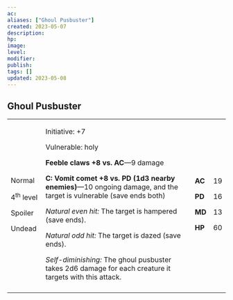 ```yaml
---
ac: 
aliases: ["Ghoul Pusbuster"]
created: 2023-05-07
description: 
hp: 
image: 
level: 
modifier: 
publish: 
tags: []
updated: 2023-05-08
---
```


## Ghoul Pusbuster

<table>
<colgroup>
<col style="width: 16%" />
<col style="width: 72%" />
<col style="width: 5%" />
<col style="width: 5%" />
</colgroup>
<tbody>
<tr class="odd">
<td><p>Normal</p>
<p>4<sup>th</sup> level</p>
<p>Spoiler</p>
<p>Undead</p></td>
<td><p>Initiative: +7</p>
<p>Vulnerable: holy</p>
<p><strong>Feeble claws +8 vs. AC</strong>—9 damage</p>
<p><strong>C: Vomit comet +8 vs. PD (1d3 nearby enemies)</strong>—10
ongoing damage, and the target is vulnerable (save ends both)</p>
<p><em>Natural even hit:</em> The target is hampered (save ends).</p>
<p><em>Natural odd hit:</em> The target is dazed (save ends).</p>
<p><em>Self-diminishing:</em> The ghoul pusbuster takes 2d6 damage for
each creature it targets with this attack.</p></td>
<td><p><strong>AC</strong></p>
<p><strong>PD</strong></p>
<p><strong>MD</strong></p>
<p><strong>HP</strong></p></td>
<td><p>19</p>
<p>16</p>
<p>13</p>
<p>60</p></td>
</tr>
<tr class="even">
<td></td>
<td></td>
<td></td>
<td></td>
</tr>
</tbody>
</table>
